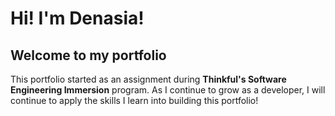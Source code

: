 # Hi! I'm Denasia!

## Welcome to my portfolio

This portfolio started as an assignment during **Thinkful's Software Engineering Immersion** program. 
As I continue to grow as a developer, I will continue to apply the skills I learn into building this portfolio! 
